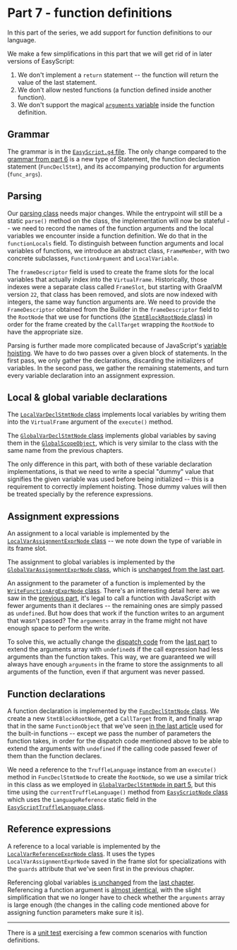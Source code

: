 # Part 7 - function definitions

In this part of the series,
we add support for function definitions to our language.

We make a few simplifications in this part that we will get rid of in later versions of EasyScript:

1. We don't implement a `return` statement --
  the function will return the value of the last statement.
2. We don't allow nested functions
  (a function defined inside another function).
3. We don't support the magical
  [`arguments` variable](https://developer.mozilla.org/en-US/docs/Web/JavaScript/Reference/Functions/arguments)
  inside the function definition.

## Grammar

The grammar is in the [`EasyScript.g4` file](src/main/antlr/com/endoflineblog/truffle/part_07/EasyScript.g4).
The only change compared to the
[grammar from part 6](../part-06/src/main/antlr/com/endoflineblog/truffle/part_06/EasyScript.g4)
is a new type of Statement,
the function declaration statement (`FuncDeclStmt`),
and its accompanying production for arguments (`func_args`).

## Parsing

Our [parsing class](src/main/java/com/endoflineblog/truffle/part_07/EasyScriptTruffleParser.java)
needs major changes.
While the entrypoint will still be a static `parse()` method on the class,
the implementation will now be stateful --
we need to record the names of the function arguments and the local variables we encounter inside a function definition.
We do that in the `functionLocals` field.
To distinguish between function arguments and local variables of functions,
we introduce an abstract class, `FrameMember`,
with two concrete subclasses, `FunctionArgument` and `LocalVariable`.

The `frameDescriptor` field is used to create the frame slots for the local variables
that actually index into the `VirtualFrame`.
Historically, those indexes were a separate class called `FrameSlot`,
but starting with GraalVM version `22`,
that class has been removed,
and slots are now indexed with integers,
the same way function arguments are.
We need to provide the `FrameDescriptor` obtained from
the Builder in the `frameDescriptor` field to the `RootNode` that we use for functions
(the [`StmtBlockRootNode` class](src/main/java/com/endoflineblog/truffle/part_07/nodes/StmtBlockRootNode.java))
in order for the frame created by the `CallTarget` wrapping the `RootNode`
to have the appropriate size.

Parsing is further made more complicated because of JavaScript's
[variable hoisting](https://developer.mozilla.org/en-US/docs/Glossary/Hoisting).
We have to do two passes over a given block of statements.
In the first pass, we only gather the declarations,
discarding the initializers of variables.
In the second pass, we gather the remaining statements,
and turn every variable declaration into an assignment expression.

## Local & global variable declarations

The [`LocalVarDeclStmtNode` class](src/main/java/com/endoflineblog/truffle/part_07/nodes/stmts/LocalVarDeclStmtNode.java)
implements local variables by writing them into the `VirtualFrame`
argument of the `execute()` method.

The [`GlobalVarDeclStmtNode` class](src/main/java/com/endoflineblog/truffle/part_07/nodes/stmts/GlobalVarDeclStmtNode.java)
implements global variables by saving them in the
[`GlobalScopeObject`](src/main/java/com/endoflineblog/truffle/part_07/runtime/GlobalScopeObject.java),
which is very similar to the class with the same name from the previous chapters.

The only difference in this part,
with both of these variable declaration implementations,
is that we need to write a special "dummy" value that signifies the given variable was used before being initialized --
this is a requirement to correctly implement hoisting.
Those dummy values will then be treated specially by the reference expressions.

## Assignment expressions

An assignment to a local variable is implemented by the
[`LocalVarAssignmentExprNode` class](src/main/java/com/endoflineblog/truffle/part_07/nodes/exprs/LocalVarAssignmentExprNode.java) --
we note down the type of variable in its frame slot.

The assignment to global variables is implemented by the
[`GlobalVarAssignmentExprNode` class](src/main/java/com/endoflineblog/truffle/part_07/nodes/exprs/GlobalVarAssignmentExprNode.java),
which is [unchanged from the last part](../part-06/src/main/java/com/endoflineblog/truffle/part_06/nodes/exprs/GlobalVarAssignmentExprNode.java).

An assignment to the parameter of a function is implemented by the
[`WriteFunctionArgExprNode` class](src/main/java/com/endoflineblog/truffle/part_07/nodes/exprs/functions/WriteFunctionArgExprNode.java).
There's an interesting detail here:
as we saw in the
[previous part](../part-06/src/main/java/com/endoflineblog/truffle/part_06/nodes/exprs/functions/ReadFunctionArgExprNode.java),
it's legal to call a function with JavaScript with fewer arguments than it declares --
the remaining ones are simply passed as `undefined`.
But how does that work if the function writes to an argument that wasn't passed?
The `arguments` array in the frame might not have enough space to perform the write.

To solve this, we actually change the
[dispatch code](src/main/java/com/endoflineblog/truffle/part_07/nodes/exprs/functions/FunctionDispatchNode.java)
from the
[last part](../part-06/src/main/java/com/endoflineblog/truffle/part_06/nodes/exprs/functions/FunctionDispatchNode.java)
to extend the arguments array with `undefined`s
if the call expression had less arguments than the function takes.
This way, we are guaranteed we will always have enough `arguments`
in the frame to store the assignments to all arguments of the function,
even if that argument was never passed.

## Function declarations

A function declaration is implemented by the
[`FuncDeclStmtNode` class](src/main/java/com/endoflineblog/truffle/part_07/nodes/stmts/FuncDeclStmtNode.java).
We create a new `StmtBlockRootNode`,
get a `CallTarget` from it,
and finally wrap that in the same `FunctionObject` that we've seen
[in the last article](../part-06/src/main/java/com/endoflineblog/truffle/part_06/runtime/FunctionObject.java)
used for the built-in functions --
except we pass the number of parameters the function takes,
in order for the dispatch code mentioned above to be able to extend the arguments with `undefined`
if the calling code passed fewer of them than the function declares.

We need a reference to the `TruffleLanguage`
instance from an `execute()` method in `FuncDeclStmtNode`
to create the `RootNode`,
so we use a similar trick in this class as we employed in
[`GlobalVarDeclStmtNode` in part 5](../part-05/src/main/java/com/endoflineblog/truffle/part_05/nodes/stmts/GlobalVarDeclStmtNode.java),
but this time using the `currentTruffleLanguage()` method from
[`EasyScriptNode` class](src/main/java/com/endoflineblog/truffle/part_07/nodes/EasyScriptNode.java)
which uses the `LanguageReference` static field in the
[`EasyScriptTruffleLanguage` class](src/main/java/com/endoflineblog/truffle/part_07/EasyScriptTruffleLanguage.java).

## Reference expressions

A reference to a local variable is implemented by the
[`LocalVarReferenceExprNode` class](src/main/java/com/endoflineblog/truffle/part_07/nodes/exprs/LocalVarReferenceExprNode.java).
It uses the types `LocalVarAssignmentExprNode`
saved in the frame slot for specializations with the `guards` attribute that we've seen first in the previous chapter.

Referencing global variables
[is unchanged](src/main/java/com/endoflineblog/truffle/part_07/nodes/exprs/GlobalVarReferenceExprNode.java)
from the [last chapter](../part-06/src/main/java/com/endoflineblog/truffle/part_06/nodes/exprs/GlobalVarReferenceExprNode.java).
Referencing a function  argument is
[almost identical](src/main/java/com/endoflineblog/truffle/part_07/nodes/exprs/functions/ReadFunctionArgExprNode.java),
with the slight simplification that we no longer have to check whether the
`arguments` array is large enough
(the changes in the calling code mentioned above for assigning function parameters make sure it is).

---

There is a [unit test](src/test/java/com/endoflineblog/truffle/part_07/FunctionDefinitionsTest.java)
exercising a few common scenarios with function definitions.
